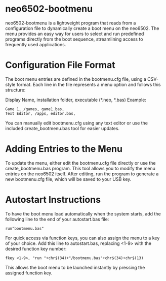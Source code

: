 # neo6502-bootmenu
neo6502-bootmenu is a lightweight program that reads from a configuration file to dynamically create a boot menu on the neo6502. The menu provides an easy way for users to select and run predefined programs directly from the boot sequence, streamlining access to frequently used applications.

# Configuration File Format
The boot menu entries are defined in the bootmenu.cfg file, using a CSV-style format. Each line in the file represents a menu option and follows this structure:

Display Name, installation folder, executable (*.neo, *.bas)
Example:

```plaintext
Game 1, /games, game1.bas,
Text Editor, /apps, editor.bas,
```

You can manually edit bootmenu.cfg using any text editor or use the included create_bootmenu.bas tool for easier updates.

# Adding Entries to the Menu
To update the menu, either edit the bootmenu.cfg file directly or use the create_bootmenu.bas program. This tool allows you to modify the menu entries on the neo6502 itself. After editing, run the program to generate a new bootmenu.cfg file, which will be saved to your USB key.

# Autostart Instructions
To have the boot menu load automatically when the system starts, add the following line to the end of your autostart.bas file:
```plaintext
run"bootmenu.bas"
```
For quick access via function keys, you can also assign the menu to a key of your choice. Add this line to autostart.bas, replacing <1-9> with the desired function key number:

```plaintext
fkey <1-9>, "run "+chr$(34)+"/bootmenu.bas"+chr$(34)+chr$(13)
```
This allows the boot menu to be launched instantly by pressing the assigned function key.
